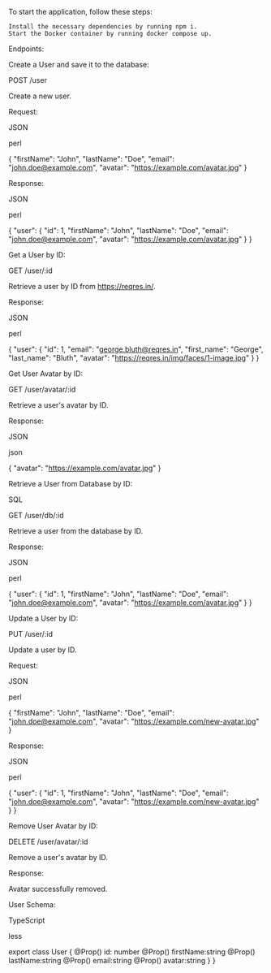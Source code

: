 To start the application, follow these steps:

    Install the necessary dependencies by running npm i.
    Start the Docker container by running docker compose up.

Endpoints:

Create a User and save it to the database:

POST /user

Create a new user.

Request:

JSON

perl

{
  "firstName": "John",
  "lastName": "Doe",
  "email": "john.doe@example.com",
  "avatar": "https://example.com/avatar.jpg"
}

Response:

JSON

perl

{
  "user": {
    "id": 1,
    "firstName": "John",
    "lastName": "Doe",
    "email": "john.doe@example.com",
    "avatar": "https://example.com/avatar.jpg"
  }
}

Get a User by ID:

GET /user/:id

Retrieve a user by ID from https://reqres.in/.

Response:

JSON

perl

{
  "user": {
    "id": 1,
    "email": "george.bluth@reqres.in",
    "first_name": "George",
    "last_name": "Bluth",
    "avatar": "https://reqres.in/img/faces/1-image.jpg"
  }
}

Get User Avatar by ID:

GET /user/avatar/:id

Retrieve a user's avatar by ID.

Response:

JSON

json

{
  "avatar": "https://example.com/avatar.jpg"
}

Retrieve a User from Database by ID:

SQL

GET /user/db/:id

Retrieve a user from the database by ID.

Response:

JSON

perl

{
  "user": {
    "id": 1,
    "firstName": "John",
    "lastName": "Doe",
    "email": "john.doe@example.com",
    "avatar": "https://example.com/avatar.jpg"
  }
}

Update a User by ID:

PUT /user/:id

Update a user by ID.

Request:

JSON

perl

{
  "firstName": "John",
  "lastName": "Doe",
  "email": "john.doe@example.com",
  "avatar": "https://example.com/new-avatar.jpg"
}

Response:

JSON

perl

{
  "user": {
    "id": 1,
    "firstName": "John",
    "lastName": "Doe",
    "email": "john.doe@example.com",
    "avatar": "https://example.com/new-avatar.jpg"
  }
}

Remove User Avatar by ID:

DELETE /user/avatar/:id

Remove a user's avatar by ID.

Response:

Avatar successfully removed.

User Schema:

TypeScript

less

export class User {
    @Prop()
    id: number
    @Prop()
    firstName:string
    @Prop()
    lastName:string
    @Prop()
    email:string
    @Prop()
    avatar:string
}
}
